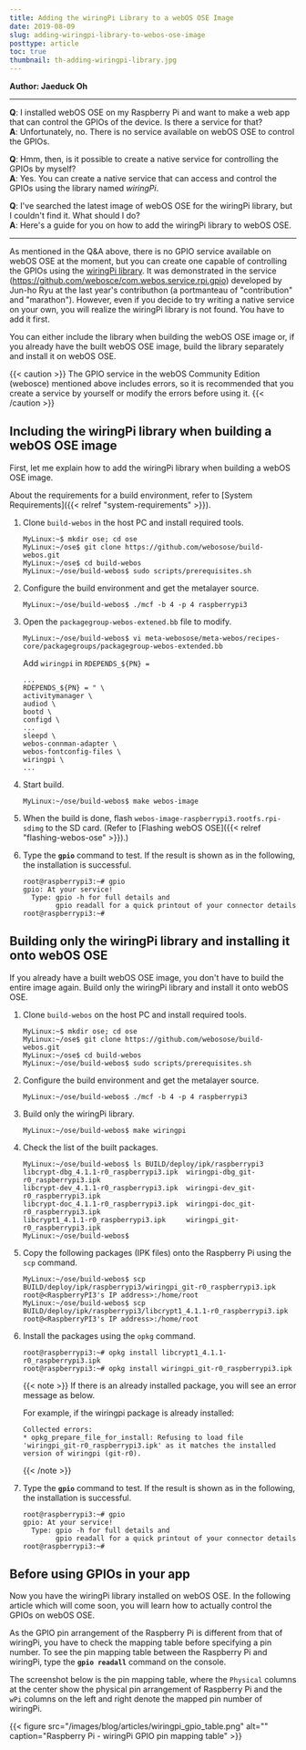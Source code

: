 ```yaml
---
title: Adding the wiringPi Library to a webOS OSE Image
date: 2019-08-09
slug: adding-wiringpi-library-to-webos-ose-image
posttype: article
toc: true
thumbnail: th-adding-wiringpi-library.jpg
---
```


**Author: Jaeduck Oh**

-------------------

**Q**: I installed webOS OSE on my Raspberry Pi and want to make a web app that can control the GPIOs of the device. Is there a service for that?<br />
**A**: Unfortunately, no. There is no service available on webOS OSE to control the GPIOs.

**Q**: Hmm, then, is it possible to create a native service for controlling the GPIOs by myself?<br />
**A**: Yes. You can create a native service that can access and control the GPIOs using the library named *wiringPi*.

**Q**: I've searched the latest image of webOS OSE for the wiringPi library, but I couldn't find it. What should I do?<br />
**A**: Here's a guide for you on how to add the wiringPi library to webOS OSE.

-------------------

As mentioned in the Q&A above, there is no GPIO service available on webOS OSE at the moment, but you can create one capable of controlling the GPIOs using the [wiringPi library](<http://wiringpi.com/>). It was demonstrated in the service (<https://github.com/webosce/com.webos.service.rpi.gpio>) developed by Jun-ho Ryu at the last year's contributhon (a portmanteau of "contribution" and "marathon"). However, even if you decide to try writing a native service on your own, you will realize the wiringPi library is not found. You have to add it first.

You can either include the library when building the webOS OSE image or, if you already have the built webOS OSE image, build the library separately and install it on webOS OSE.

{{< caution >}}
The GPIO service in the webOS Community Edition (webosce) mentioned above includes errors, so it is recommended that you create a service by yourself or modify the errors before using it.
{{< /caution >}}

## Including the wiringPi library when building a webOS OSE image

First, let me explain how to add the wiringPi library when building a webOS OSE image.

About the requirements for a build environment, refer to [System Requirements]({{< relref "system-requirements" >}}).

1.  Clone `build-webos` in the host PC and install required tools.

    ``` shell
    MyLinux:~$ mkdir ose; cd ose
    MyLinux:~/ose$ git clone https://github.com/webosose/build-webos.git
    MyLinux:~/ose$ cd build-webos
    MyLinux:~/ose/build-webos$ sudo scripts/prerequisites.sh
    ```

2.  Configure the build environment and get the metalayer source.

    ``` shell
    MyLinux:~/ose/build-webos$ ./mcf -b 4 -p 4 raspberrypi3
    ```

3.  Open the `packagegroup-webos-extened.bb` file to modify.

    ``` shell
    MyLinux:~/ose/build-webos$ vi meta-webosose/meta-webos/recipes-core/packagegroups/packagegroup-webos-extended.bb
    ```
    Add `wiringpi` in `RDEPENDS_${PN} =`

    ``` shell {hl_lines=[11]}
    ...
    RDEPENDS_${PN} = " \
    activitymanager \
    audiod \
    bootd \
    configd \
    ...
    sleepd \
    webos-connman-adapter \
    webos-fontconfig-files \
    wiringpi \
    ...
    ```

4.  Start build.

    ``` shell
    MyLinux:~/ose/build-webos$ make webos-image
    ```

5.  When the build is done, flash `webos-image-raspberrypi3.rootfs.rpi-sdimg` to the SD card. (Refer to [Flashing webOS OSE]({{< relref "flashing-webos-ose" >}}).)

6.  Type the **`gpio`** command to test. If the result is shown as in the following, the installation is successful.

    ``` shell
    root@raspberrypi3:~# gpio
    gpio: At your service!
      Type: gpio -h for full details and
            gpio readall for a quick printout of your connector details
    root@raspberrypi3:~#
    ```

## Building only the wiringPi library and installing it onto webOS OSE

If you already have a built webOS OSE image, you don't have to build the entire image again. Build only the wiringPi library and install it onto webOS OSE.

1.  Clone `build-webos` on the host PC and install required tools.

    ``` shell
    MyLinux:~$ mkdir ose; cd ose
    MyLinux:~/ose$ git clone https://github.com/webosose/build-webos.git
    MyLinux:~/ose$ cd build-webos
    MyLinux:~/ose/build-webos$ sudo scripts/prerequisites.sh
    ```

2.  Configure the build environment and get the metalayer source.

    ``` shell
    MyLinux:~/ose/build-webos$ ./mcf -b 4 -p 4 raspberrypi3
    ```

3.  Build only the wiringPi library.

    ``` shell
    MyLinux:~/ose/build-webos$ make wiringpi
    ```

4.  Check the list of the built packages.

    ``` shell
    MyLinux:~/ose/build-webos$ ls BUILD/deploy/ipk/raspberrypi3
    libcrypt-dbg_4.1.1-r0_raspberrypi3.ipk  wiringpi-dbg_git-r0_raspberrypi3.ipk
    libcrypt-dev_4.1.1-r0_raspberrypi3.ipk  wiringpi-dev_git-r0_raspberrypi3.ipk
    libcrypt-doc_4.1.1-r0_raspberrypi3.ipk  wiringpi-doc_git-r0_raspberrypi3.ipk
    libcrypt1_4.1.1-r0_raspberrypi3.ipk     wiringpi_git-r0_raspberrypi3.ipk
    MyLinux:~/ose/build-webos$
    ```

5.  Copy the following packages (IPK files) onto the Raspberry Pi using the `scp` command.

    ``` shell
    MyLinux:~/ose/build-webos$ scp BUILD/deploy/ipk/raspberrypi3/wiringpi_git-r0_raspberrypi3.ipk root@<RaspberryPI3's IP address>:/home/root
    MyLinux:~/ose/build-webos$ scp BUILD/deploy/ipk/raspberrypi3/libcrypt1_4.1.1-r0_raspberrypi3.ipk root@<RaspberryPI3's IP address>:/home/root
    ```

6.  Install the packages using the `opkg` command.

    ``` shell
    root@raspberrypi3:~# opkg install libcrypt1_4.1.1-r0_raspberrypi3.ipk
    root@raspberrypi3:~# opkg install wiringpi_git-r0_raspberrypi3.ipk
    ```

    {{< note >}}
    If there is an already installed package, you will see an error message as below.

    For example, if the wiringpi package is already installed:

    ``` shell
    Collected errors:
    * opkg_prepare_file_for_install: Refusing to load file 'wiringpi_git-r0_raspberrypi3.ipk' as it matches the installed version of wiringpi (git-r0).
    ```
    {{< /note >}}

7.  Type the **`gpio`** command to test. If the result is shown as in the following, the installation is successful.

    ``` shell
    root@raspberrypi3:~# gpio
    gpio: At your service!
      Type: gpio -h for full details and
            gpio readall for a quick printout of your connector details
    root@raspberrypi3:~#
    ```


## Before using GPIOs in your app

Now you have the wiringPi library installed on webOS OSE. In the following article which will come soon, you will learn how to actually control the GPIOs on webOS OSE.

As the GPIO pin arrangement of the Raspberry Pi is different from that of wiringPi, you have to check the mapping table before specifying a pin number. To see the pin mapping table between the Raspberry Pi and wiringPi, type the **`gpio readall`** command on the console.

The screenshot below is the pin mapping table, where the `Physical` columns at the center show the physical pin arrangement of Raspberry Pi and the `wPi` columns on the left and right denote the mapped pin number of wiringPi.

{{< figure src="/images/blog/articles/wiringpi_gpio_table.png" alt="" caption="Raspberry Pi - wiringPi GPIO pin mapping table" >}}
